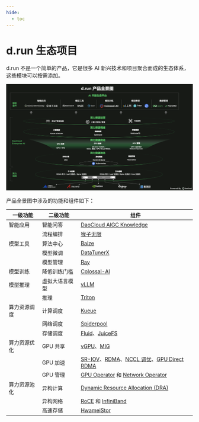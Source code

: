 ```yaml
---
hide:
  - toc
---
```


# d.run 生态项目

d.run 不是一个简单的产品，它是很多 AI 新兴技术和项目聚合而成的生态体系，这些模块可以按需添加。

![product landscape](./images/architecture.png)

产品全景图中涉及的功能和组件如下：

| 一级功能 | 二级功能 | 组件 |
|-------- |------- |----- |
| 智能应用 | 智能问答 | [DaoCloud AIGC Knowledge](../dak/index.md) |
| | 流程编排 | [猴子无限](../monkey/index.md) |
| 模型工具 | 算法中心 | [Baize](../baize/index.md) |
| | 模型微调 | [DataTunerX](../dtx/index.md) |
| | 模型管理 | [Ray](./ray.md) |
| 模型训练 | 降低训练门槛 | [Colossal-AI](./colossal-ai.md) |
| 模型推理 | 虚拟大语言模型 | [vLLM](./vllm.md) |
| | 推理 | [Triton](./triton.md) |
| 算力资源调度 | 计算调度 | [Kueue](./kueue.md) |
| | 网络调度 | [Spiderpool](./spiderpool.md) |
| | 存储调度 | [Fluid](./fluid.md)、[JuiceFS](./juicefs.md) |
| 算力资源优化 | GPU 共享 | [vGPU](./vgpu.md)、[MIG](./mig.md) |
| | GPU 加速 | [SR-IOV](./sriov.md)、[RDMA](./rdma.md)、[NCCL 调优](./nccl.md)、[GPU Direct RDMA](./gpu-rdma.md) |
| | GPU 管理 | [GPU Operator](./gpu-operator.md) 和 [Network Operator](./net-operator.md) |
| 算力资源池化 | 异构计算 | [Dynamic Resource Allocation (DRA)](./dra.md) |
| | 异构网络 | [RoCE](./roce.md) 和 [InfiniBand](./infiniband.md) |
| | 高速存储 | [HwameiStor](./hwameistor.md) |

